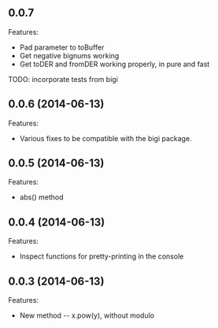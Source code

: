 ## 0.0.7

Features:

  - Pad parameter to toBuffer
  - Get negative bignums working
  - Get toDER and fromDER working properly, in pure and fast

TODO: incorporate tests from bigi

## 0.0.6 (2014-06-13)

Features:

  - Various fixes to be compatible with the bigi package.

## 0.0.5 (2014-06-13)

Features:

  - abs() method

## 0.0.4 (2014-06-13)

Features:

  - Inspect functions for pretty-printing in the console

## 0.0.3 (2014-06-13)

Features:

  - New method -- x.pow(y), without modulo
